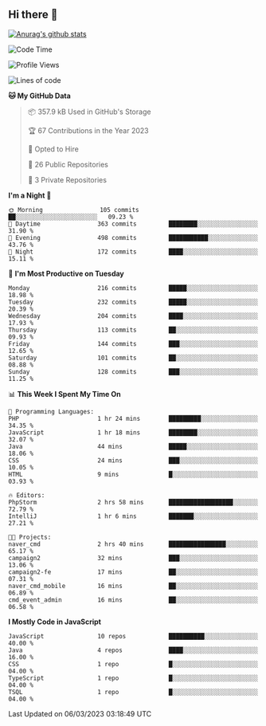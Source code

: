 ## Hi there 👋

[![Anurag's github stats](https://github-readme-stats.vercel.app/api?username=Songwonseok)](https://github.com/anuraghazra/github-readme-stats)



<!--START_SECTION:waka-->
![Code Time](http://img.shields.io/badge/Code%20Time-2%2C104%20hrs%2026%20mins-blue)

![Profile Views](http://img.shields.io/badge/Profile%20Views-1-blue)

![Lines of code](https://img.shields.io/badge/From%20Hello%20World%20I%27ve%20Written--19.0%20million%20lines%20of%20code-blue)

**🐱 My GitHub Data** 

> 📦 357.9 kB Used in GitHub's Storage 
 > 
> 🏆 67 Contributions in the Year 2023
 > 
> 💼 Opted to Hire
 > 
> 📜 26 Public Repositories 
 > 
> 🔑 3 Private Repositories 
 > 
**I'm a Night 🦉** 

```text
🌞 Morning                105 commits         ██░░░░░░░░░░░░░░░░░░░░░░░   09.23 % 
🌆 Daytime                363 commits         ████████░░░░░░░░░░░░░░░░░   31.90 % 
🌃 Evening                498 commits         ███████████░░░░░░░░░░░░░░   43.76 % 
🌙 Night                  172 commits         ████░░░░░░░░░░░░░░░░░░░░░   15.11 % 
```
📅 **I'm Most Productive on Tuesday** 

```text
Monday                   216 commits         █████░░░░░░░░░░░░░░░░░░░░   18.98 % 
Tuesday                  232 commits         █████░░░░░░░░░░░░░░░░░░░░   20.39 % 
Wednesday                204 commits         ████░░░░░░░░░░░░░░░░░░░░░   17.93 % 
Thursday                 113 commits         ██░░░░░░░░░░░░░░░░░░░░░░░   09.93 % 
Friday                   144 commits         ███░░░░░░░░░░░░░░░░░░░░░░   12.65 % 
Saturday                 101 commits         ██░░░░░░░░░░░░░░░░░░░░░░░   08.88 % 
Sunday                   128 commits         ███░░░░░░░░░░░░░░░░░░░░░░   11.25 % 
```


📊 **This Week I Spent My Time On** 

```text
💬 Programming Languages: 
PHP                      1 hr 24 mins        █████████░░░░░░░░░░░░░░░░   34.35 % 
JavaScript               1 hr 18 mins        ████████░░░░░░░░░░░░░░░░░   32.07 % 
Java                     44 mins             █████░░░░░░░░░░░░░░░░░░░░   18.06 % 
CSS                      24 mins             ███░░░░░░░░░░░░░░░░░░░░░░   10.05 % 
HTML                     9 mins              █░░░░░░░░░░░░░░░░░░░░░░░░   03.93 % 

🔥 Editors: 
PhpStorm                 2 hrs 58 mins       ██████████████████░░░░░░░   72.79 % 
IntelliJ                 1 hr 6 mins         ███████░░░░░░░░░░░░░░░░░░   27.21 % 

🐱‍💻 Projects: 
naver_cmd                2 hrs 40 mins       ████████████████░░░░░░░░░   65.17 % 
campaign2                32 mins             ███░░░░░░░░░░░░░░░░░░░░░░   13.06 % 
campaign2-fe             17 mins             ██░░░░░░░░░░░░░░░░░░░░░░░   07.31 % 
naver_cmd_mobile         16 mins             ██░░░░░░░░░░░░░░░░░░░░░░░   06.89 % 
cmd_event_admin          16 mins             ██░░░░░░░░░░░░░░░░░░░░░░░   06.58 % 
```

**I Mostly Code in JavaScript** 

```text
JavaScript               10 repos            ██████████░░░░░░░░░░░░░░░   40.00 % 
Java                     4 repos             ████░░░░░░░░░░░░░░░░░░░░░   16.00 % 
CSS                      1 repo              █░░░░░░░░░░░░░░░░░░░░░░░░   04.00 % 
TypeScript               1 repo              █░░░░░░░░░░░░░░░░░░░░░░░░   04.00 % 
TSQL                     1 repo              █░░░░░░░░░░░░░░░░░░░░░░░░   04.00 % 
```




 Last Updated on 06/03/2023 03:18:49 UTC
<!--END_SECTION:waka-->
